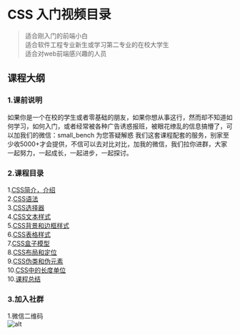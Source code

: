 # CSS 入门视频目录

> 适合刚入门的前端小白  
> 适合软件工程专业新生或学习第二专业的在校大学生  
> 适合对web前端感兴趣的人员


## 课程大纲
### 1.课前说明
如果你是一个在校的学生或者零基础的朋友，如果你想从事这行，然而却不知道如何学习，如何入门，或者经常被各种广告诱惑报班，被眼花缭乱的信息搞懵了，可以加我们的微信：small_bench  为您答疑解惑
我们这套课程配套的服务，别家至少收5000+才会提供，不信可以去对比对比，加我的微信，我们拉你进群，大家一起努力，一起成长，一起进步，一起探讨。
### 2.课程目录
1.[CSS简介，介绍](http://www.baidu.com)  
2.[CSS语法](http://www.baidu.com)  
3.[CSS选择器]()  
4.[CSS文本样式]()   
5.[CSS背景和边框样式]()   
6.[CSS表格样式]()  
7.[CSS盒子模型]()  
8.[CSS布局和定位]()  
9.[CSS伪类和伪元素]()  
10.[CSS中的长度单位]()  
10.[课程总结]()  
### 3.加入社群
1.微信二维码  
![alt](https://ws2.sinaimg.cn/large/006tKfTcgy1g12mrebgc3j30by0bymxz.jpg)
